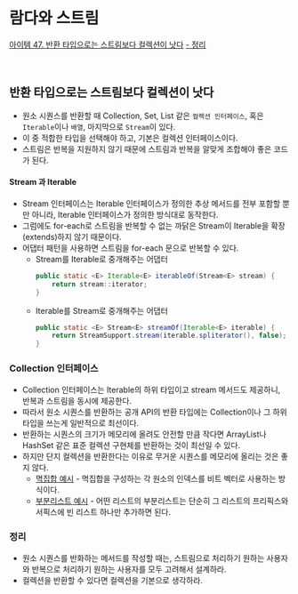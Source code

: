 # 람다와 스트림

[아이템 47. 반환 타입으로는 스트림보다 컬렉션이 낫다](#반환-타입으로는-스트림보다-컬렉션이-낫다)
[- 정리](#정리)  

<br>

## 반환 타입으로는 스트림보다 컬렉션이 낫다
- 원소 시퀀스를 반환할 때 Collection, Set, List 같은 `컬렉션 인터페이스`, 혹은 `Iterable`이나 `배열`, 마지막으로 `Stream`이 있다.
- 이 중 적합한 타입을 선택해야 하고, 기본은 컬렉션 인터페이스이다.
- 스트림은 반복을 지원하지 않기 때문에 스트림과 반복을 알맞게 조합해야 좋은 코드가 된다.


#### Stream 과 Iterable
- Stream 인터페이스는 Iterable 인터페이스가 정의한 추상 메서드를 전부 포함할 뿐만 아니라, Iterable 인터페이스가 정의한 방식대로 동작한다.
- 그럼에도 for-each로 스트림을 반복할 수 없는 까닭은 Stream이 Iterable을 확장(extends)하지 않기 때문이다.
- 어댑터 패턴을 사용하면 스트림을 for-each 문으로 반복할 수 있다.
  - Stream<E>를 Iterable<E>로 중개해주는 어댑터
    ```java
    public static <E> Iterable<E> iterableOf(Stream<E> stream) {
        return stream::iterator;
    }
    ```
  - Iterable<E>를 Stream<E>로 중개해주는 어댑터
    ```java
    public static <E> Stream<E> streamOf(Iterable<E> iterable) {
        return StreamSupport.stream(iterable.spliterator(), false);
    }
    ```
    

### Collection 인터페이스
- Collection 인터페이스는 Iterable의 하위 타입이고 stream 메서드도 제공하니, 반복과 스트림을 동시에 제공한다.
- 따라서 원소 시퀀스를 반환하는 공개 API의 반환 타입에는 Collection이나 그 하위 타입을 쓰는게 일반적으로 최선이다.
- 반환하는 시퀀스의 크기가 메모리에 올려도 안전할 만큼 작다면 ArrayList나 HashSet 같은 표준 컬렉션 구현체를 반환하는 것이 최선일 수 있다.
- 하지만 단지 컬렉션을 반환한다는 이유로 무거운 시퀀스를 메모리에 올리는 것은 좋지 않다.
  - [멱집합 예시](../../src/main/java/study/heejin/chapter7/item47/PowerSet.java) - 멱집합을 구성하는 각 원소의 인덱스를 비트 벡터로 사용하는 방식이다.
  - [부분리스트 예시](../../src/main/java/study/heejin/chapter7/item47/SubLists.java) - 어떤 리스트의 부분리스트는 단순히 그 리스트의 프리픽스와 서픽스에 빈 리스트 하나만 추가하면 된다. 
  

### 정리
- 원소 시퀀스를 반화하는 메서드를 작성할 때는, 스트림으로 처리하기 원하는 사용자와 반복으로 처리하기 원하는 사용자를 모두 고려해서 설계하라.
- 컬렉션을 반환할 수 있다면 컬렉션을 기본으로 생각하라.


<br>
